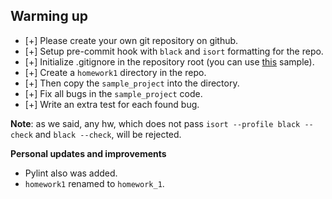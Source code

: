 ## Warming up

- [+] Please create your own git repository on github.
- [+] Setup pre-commit hook with `black` and `isort` formatting for the repo.
- [+] Initialize .gitignore in the repository root (you can use [this](https://github.com/github/gitignore/blob/master/Python.gitignore) sample).
- [+] Create a `homework1` directory in the repo.
- [+] Then copy the `sample_project` into the directory.
- [+] Fix all bugs in the `sample_project` code.
- [+] Write an extra test for each found bug.

**Note**: as we said, any hw, which does not pass `isort --profile black --check` and `black --check`, will be rejected.

**Personal updates and improvements**
+ Pylint also was added.
+ `homework1` renamed to `homework_1`.